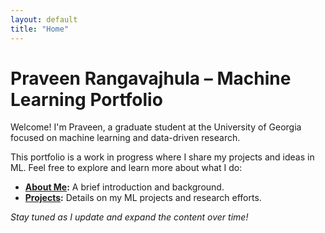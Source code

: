 ```yaml
---
layout: default
title: "Home"
---
```


# Praveen Rangavajhula – Machine Learning Portfolio

Welcome! I'm Praveen, a graduate student at the University of Georgia focused on machine learning and data-driven research.

This portfolio is a work in progress where I share my projects and ideas in ML. Feel free to explore and learn more about what I do:

- **[About Me](about.md):** A brief introduction and background.
- **[Projects](projects.md):** Details on my ML projects and research efforts.

*Stay tuned as I update and expand the content over time!*
